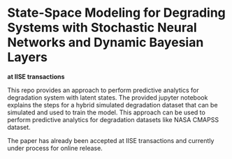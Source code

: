 


# **State-Space Modeling for Degrading Systems with Stochastic Neural Networks and Dynamic Bayesian Layers** 
**at IISE transactions**

This repo provides an approach to perform predictive analytics for degradation system with latent states. The provided jupyter notebook explains the steps for a hybrid simulated degradation dataset that can be simulated and used to train the model. This approach can be used to perform predictive analytics for degradation datasets like NASA CMAPSS dataset. 

The paper has already been accepted at IISE transactions and currently under process for online release.



